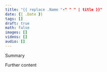 ```yaml
---
title: "{{ replace .Name "-" " " | title }}"
date: {{ .Date }}
tags: []
draft: true
math: false
images: []
videos: []
audio: []
---
```

Summary
<!--more-->
Further content